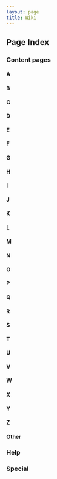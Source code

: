 ```yaml
---
layout: page
title: Wiki
---
```


## Page Index

### Content pages

#### A

#### B

#### C

#### D

#### E

#### F

#### G

#### H

#### I

#### J

#### K

#### L

#### M

#### N

#### O

#### P

#### Q

#### R

#### S

#### T

#### U

#### V

#### W

#### X

#### Y

#### Z

#### Other

### Help

### Special
